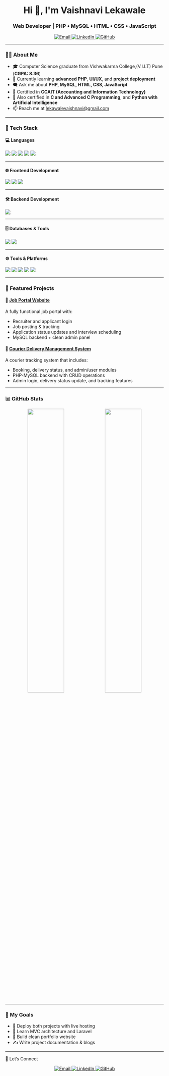 <h1 align="center">Hi 👋, I'm Vaishnavi Lekawale</h1>
<h3 align="center">Web Developer | PHP • MySQL • HTML • CSS • JavaScript</h3>
<p align="center"> <a href="mailto:lekawalevaishnavi@gmail.com"> <img src="https://img.shields.io/badge/Email-D14836?style=for-the-badge&logo=gmail&logoColor=white" alt="Email"/> </a> <a href="https:https://www.linkedin.com/in/vaishnavi-lekawale-145510371" target="_blank"> <img src="https://img.shields.io/badge/LinkedIn-0077B5?style=for-the-badge&logo=linkedin&logoColor=white" alt="LinkedIn"/> </a> <a href="https://github.com/vaishnavilekawale" target="_blank"> <img src="https://img.shields.io/badge/GitHub-181717?style=for-the-badge&logo=github&logoColor=white" alt="GitHub"/> </a>

---

### 👩‍💻 About Me

- 🎓 Computer Science graduate from Vishwakarma College,(V.I.I.T) Pune (**CGPA: 8.36**)  
- 🌱 Currently learning **advanced PHP**, **UI/UX**, and **project deployment**  
- 🗨️ Ask me about **PHP, MySQL, HTML, CSS, JavaScript**  
- 📄 Certified in **CCAIT (Accounting and Information Technology)**  
- 📜 Also certified in **C and Advanced C Programming**, and **Python with Artificial Intelligence**
- 📫 Reach me at lekawalevaishnavi@gmail.com


---

### 🧰 Tech Stack

#### 💻 Languages  
<p>
  <img src="https://img.shields.io/badge/C-00599C?style=for-the-badge&logo=c&logoColor=white"/>
  <img src="https://img.shields.io/badge/C++-00599C?style=for-the-badge&logo=c%2B%2B&logoColor=white"/>
  <img src="https://img.shields.io/badge/Python-3776AB?style=for-the-badge&logo=python&logoColor=white"/>
  <img src="https://img.shields.io/badge/JavaScript-F7DF1E?style=for-the-badge&logo=javascript&logoColor=black"/>
  <img src="https://img.shields.io/badge/SQL-003B57?style=for-the-badge&logo=mysql&logoColor=white"/>
</p>

---

#### 🌐 Frontend Development  
<p>
  <img src="https://img.shields.io/badge/HTML5-E34F26?style=for-the-badge&logo=html5&logoColor=white"/>
  <img src="https://img.shields.io/badge/CSS3-1572B6?style=for-the-badge&logo=css3&logoColor=white"/>
  <img src="https://img.shields.io/badge/JavaScript-F7DF1E?style=for-the-badge&logo=javascript&logoColor=black"/>
</p>

---

#### 🛠 Backend Development  
<p>
  <img src="https://img.shields.io/badge/PHP-777BB4?style=for-the-badge&logo=php&logoColor=white"/>
</p>

---

#### 🗄 Databases & Tools  
<p>
  <img src="https://img.shields.io/badge/MySQL-005C84?style=for-the-badge&logo=mysql&logoColor=white"/>
  <img src="https://img.shields.io/badge/phpMyAdmin-6C78AF?style=for-the-badge&logo=php&logoColor=white"/>
</p>

---

#### ⚙️ Tools & Platforms  
<p>
  <img src="https://img.shields.io/badge/XAMPP-FB7A24?style=for-the-badge&logo=xampp&logoColor=white"/>
  <img src="https://img.shields.io/badge/Git-F05032?style=for-the-badge&logo=git&logoColor=white"/>
  <img src="https://img.shields.io/badge/GitHub-181717?style=for-the-badge&logo=github&logoColor=white"/>
  <img src="https://img.shields.io/badge/VSCode-007ACC?style=for-the-badge&logo=visualstudiocode&logoColor=white"/>
  <img src="https://img.shields.io/badge/Windows-0078D6?style=for-the-badge&logo=windows&logoColor=white"/>
</p>

---


### 🚀 Featured Projects

#### 🔹 [Job Portal Website](https://github.com/vaishnavilekawale/Job-Portal-Website)
A fully functional job portal with:
- Recruiter and applicant login
- Job posting & tracking
- Application status updates and interview scheduling
- MySQL backend + clean admin panel

#### 🔹 [Courier Delivery Management System](https://github.com/vaishnavilekawale/Courier-Delivery)
A courier tracking system that includes:
- Booking, delivery status, and admin/user modules
- PHP-MySQL backend with CRUD operations
- Admin login, delivery status update, and tracking features

---

### 📊 GitHub Stats

<p align="center">
  <img src="https://github-readme-stats.vercel.app/api?username=vaishnavilekawale&show_icons=true&theme=radical" width="48%" />
  <img src="https://github-readme-streak-stats.herokuapp.com?user=vaishnavilekawale&theme=radical" width="48%" />
</p>

---

### 🎯 My Goals

- 🚀 Deploy both projects with live hosting
- 🧠 Learn MVC architecture and Laravel
- 🎨 Build clean portfolio website
- ✍️ Write project documentation & blogs

---

🤝 Let’s Connect
<p align="center"> <a href="mailto:lekawalevaishnavi@gmail.com"> <img src="https://img.shields.io/badge/Email-D14836?style=for-the-badge&logo=gmail&logoColor=white" alt="Email"/> </a> <a href="https:https://www.linkedin.com/in/vaishnavi-lekawale-145510371" target="_blank"> <img src="https://img.shields.io/badge/LinkedIn-0077B5?style=for-the-badge&logo=linkedin&logoColor=white" alt="LinkedIn"/> </a> <a href="https://github.com/vaishnavilekawale" target="_blank"> <img src="https://img.shields.io/badge/GitHub-181717?style=for-the-badge&logo=github&logoColor=white" alt="GitHub"/> </a> 
